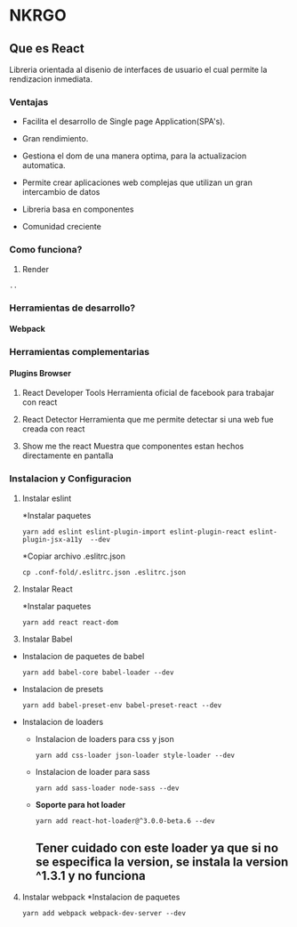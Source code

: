 # NKRGO
## Que es React
Libreria orientada al disenio de interfaces de usuario el cual permite la rendizacion inmediata.

### Ventajas
* Facilita el desarrollo de Single page Application(SPA's).

* Gran rendimiento.

* Gestiona el dom de una manera optima, para la actualizacion automatica.

* Permite crear aplicaciones web complejas que utilizan un gran intercambio de datos

* Libreria basa en componentes 

* Comunidad creciente

### Como funciona?
1. Render

```
..
```

### Herramientas de desarrollo?
#### Webpack

### Herramientas complementarias
#### Plugins Browser
1. React Developer Tools
Herramienta oficial de facebook para trabajar con react

2. React Detector
Herramienta que me permite detectar si una web fue creada con react


3. Show me the react
Muestra que componentes estan hechos directamente en pantalla


### Instalacion y Configuracion
1. Instalar eslint
    
    *Instalar paquetes

   `yarn add eslint eslint-plugin-import eslint-plugin-react eslint-plugin-jsx-a11y  --dev`
    
    *Copiar archivo .eslitrc.json

    `cp .conf-fold/.eslitrc.json .eslitrc.json`

2. Instalar React

    *Instalar paquetes

    `yarn add react react-dom`

3. Instalar Babel
* Instalacion de paquetes de babel

  `yarn add babel-core babel-loader --dev`

* Instalacion de presets

  `yarn add babel-preset-env babel-preset-react --dev`

* Instalacion de loaders
   - Instalacion de loaders para css y json
    
     `yarn add css-loader json-loader style-loader --dev`
    
    - Instalacion de loader para sass
    
      `yarn add sass-loader node-sass --dev`
    
    - **Soporte para hot loader**

      `yarn add react-hot-loader@^3.0.0-beta.6 --dev`

    
      ## Tener cuidado con este loader ya que si no se especifica la version, se instala la version ^1.3.1 y no funciona


4. Instalar webpack
    *Instalacion de paquetes 
    
    `yarn add webpack webpack-dev-server --dev`





    